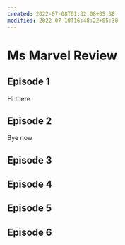 ```yaml
---
created: 2022-07-08T01:32:08+05:30
modified: 2022-07-10T16:48:22+05:30
---
```


# Ms Marvel Review

## Episode 1
Hi there
## Episode 2
Bye now
## Episode 3

## Episode 4

## Episode 5

## Episode 6
